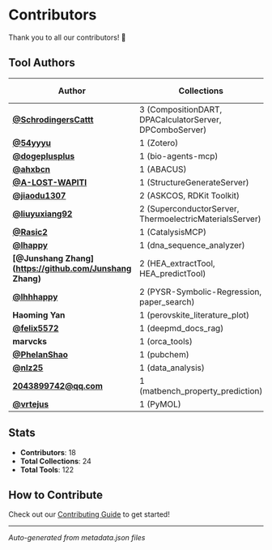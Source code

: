# Contributors

Thank you to all our contributors! 🎉

## Tool Authors

| Author | Collections | Tools | Main Areas |
|--------|------------|-------|------------|
| **[@SchrodingersCattt](https://github.com/SchrodingersCattt)** | 3 (CompositionDART, DPACalculatorServer, DPComboServer) | 21 | materials |
| **[@54yyyu](https://github.com/54yyyu)** | 1 (Zotero) | 18 | research |
| **[@dogeplusplus](https://github.com/dogeplusplus)** | 1 (bio-agents-mcp) | 17 | biology |
| **[@ahxbcn](https://github.com/ahxbcn)** | 1 (ABACUS) | 13 | materials |
| **[@A-LOST-WAPITI](https://github.com/A-LOST-WAPITI)** | 1 (StructureGenerateServer) | 11 | materials |
| **[@jiaodu1307](https://github.com/jiaodu1307)** | 2 (ASKCOS, RDKit Toolkit) | 9 | chemistry |
| **[@liuyuxiang92](https://github.com/liuyuxiang92)** | 2 (SuperconductorServer, ThermoelectricMaterialsServer) | 9 | materials |
| **[@Rasic2](https://github.com/Rasic2)** | 1 (CatalysisMCP) | 3 | chemistry |
| **[@lhappy](https://github.com/lhappy)** | 1 (dna_sequence_analyzer) | 3 | biology |
| **[@Junshang Zhang](https://github.com/Junshang Zhang)** | 2 (HEA_extractTool, HEA_predictTool) | 3 | machine-learning, research |
| **[@lhhhappy](https://github.com/lhhhappy)** | 2 (PYSR-Symbolic-Regression, paper_search) | 3 | physics, research |
| **Haoming Yan** | 1 (perovskite_literature_plot) | 3 | data |
| **[@felix5572](https://github.com/felix5572)** | 1 (deepmd_docs_rag) | 2 | materials |
| **marvcks** | 1 (orca_tools) | 2 | chemistry |
| **[@PhelanShao](https://github.com/PhelanShao)** | 1 (pubchem) | 2 | chemistry |
| **[@nlz25](https://github.com/nlz25)** | 1 (data_analysis) | 1 | data |
| **2043899742@qq.com** | 1 (matbench_property_prediction) | 1 | materials |
| **[@vrtejus](https://github.com/vrtejus)** | 1 (PyMOL) | 1 | chemistry |


## Stats

- **Contributors**: 18
- **Total Collections**: 24
- **Total Tools**: 122

## How to Contribute

Check out our [Contributing Guide](CONTRIBUTING.md) to get started!

---

*Auto-generated from metadata.json files*
